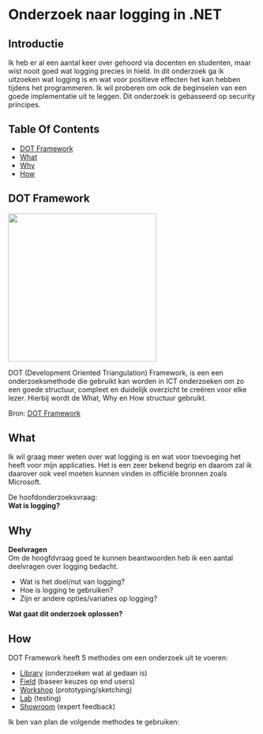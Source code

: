 # Onderzoek naar logging in .NET

## Introductie
Ik heb er al een aantal keer over gehoord via docenten en studenten, maar wist nooit goed wat logging precies in hield. In dit onderzoek ga ik uitzoeken wat logging is en wat voor positieve effecten het kan hebben tijdens het programmeren. Ik wil proberen om ook de beginselen van een goede implementatie uit te leggen. Dit onderzoek is gebasseerd op security principes.

## Table Of Contents
- [DOT Framework](#dot-framework)
- [What](#what)
- [Why](#why)
- [How](#How)

## DOT Framework

<img src=https://user-images.githubusercontent.com/58031089/114270834-cd543680-9a0e-11eb-9b01-7248641fab13.png width="300" height="300" />

DOT (Development Oriented Triangulation) Framework, is een een onderzoeksmethode die gebruikt kan worden in ICT onderzoeken om zo een goede structuur, compleet en duidelijk overzicht te creëren voor elke lezer. Hierbij wordt de What, Why en How structuur gebruikt.

Bron: [DOT Framework](https://ictresearchmethods.nl/The_DOT_Framework)

## What
Ik wil graag meer weten over wat logging is en wat voor toevoeging het heeft voor mijn applicaties. Het is een zeer bekend begrip en daarom zal ik daarover ook veel moeten kunnen vinden in officiële bronnen zoals Microsoft. 

De hoofdonderzoeksvraag:  
**Wat is logging?**

## Why  
**Deelvragen**  
Om de hoogfdvraag goed te kunnen beantwoorden heb ik een aantal deelvragen over logging bedacht.  
- Wat is het doel/nut van logging?
- Hoe is logging te gebruiken?
- Zijn er andere opties/variaties op logging?  

**Wat gaat dit onderzoek oplossen?**  


## How
DOT Framework heeft 5 methodes om een onderzoek uit te voeren:
- [Library](https://ictresearchmethods.nl/Category:Library) (onderzoeken wat al gedaan is)
- [Field](https://ictresearchmethods.nl/Category:Field) (baseer keuzes op end users) 
- [Workshop](https://ictresearchmethods.nl/Category:Workshop) (prototyping/sketching)
- [Lab](https://ictresearchmethods.nl/Category:Lab) (testing)
- [Showroom](https://ictresearchmethods.nl/Category:Showroom) (expert feedback)

Ik ben van plan de volgende methodes te gebruiken:  
